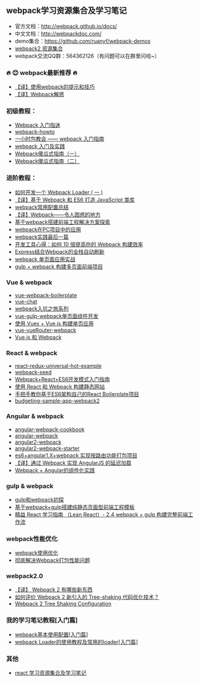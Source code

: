 ## webpack学习资源集合及学习笔记

* 官方文档：http://webpack.github.io/docs/
* 中文文档：http://webpackdoc.com/
* demo集合：https://github.com/ruanyf/webpack-demos
* [webpack2 资源集合](./webpack2.md)
* webpack交流QQ群：564362126（有问题可以在群里问哈~）


### :fire: :blush: webpack最新推荐 :fire:
- [【译】使用webpack的提示和技巧](./webpack-trick.md)
- [【译】Webpack解惑](https://zhuanlan.zhihu.com/p/24744677)

### 初级教程：
- [Webpack 入门指迷](http://segmentfault.com/a/1190000002551952)
- [webpack-howto](https://github.com/petehunt/webpack-howto)
- [一小时包教会 —— webpack 入门指南](http://www.cnblogs.com/vajoy/p/4650467.html)
- [webpack 入门及实践](http://www.w3ctech.com//topic/1557)
- [Webpack傻瓜式指南（一）](https://zhuanlan.zhihu.com/p/20367175)
- [Webpack傻瓜式指南（二）](https://zhuanlan.zhihu.com/p/20397902)

### 进阶教程：
- [如何开发一个 Webpack Loader ( 一 )](http://www.alloyteam.com/2016/01/webpack-loader-1/)
- [【译】基于 Webpack 和 ES6 打造 JavaScript 类库](https://github.com/cssmagic/blog/issues/56)
- [webpack常用配置总结](http://www.h-simon.com/42/)
- [【译】Webpack——令人困惑的地方](https://github.com/chemdemo/chemdemo.github.io/issues/13)
- [基于webpack搭建前端工程解决方案探索](https://github.com/chemdemo/chemdemo.github.io/issues/10)
- [webpack在PC项目中的应用](https://github.com/icepy/none-writing/issues/25)
- [webpack实践最后一篇](https://github.com/icepy/none-writing/issues/34)
- [开发工具心得：如何 10 倍提高你的 Webpack 构建效率](https://segmentfault.com/a/1190000005770042)
- [Express结合Webpack的全栈自动刷新](http://acgtofe.com/posts/2016/02/full-live-reload-for-express-with-webpack)
- [webpack 单页面应用实战](https://segmentfault.com/a/1190000005866410)
- [gulp + webpack 构建多页面前端项目](https://segmentfault.com/a/1190000003969465)

### Vue & webpack
- [vue-webpack-boilerplate](https://github.com/vuejs-templates/webpack)
- [vue-chat](https://github.com/Coffcer/vue-chat)
- [webpack入坑之旅系列](http://guowenfh.github.io/2016/03/24/vue-webpack-01-base/)
- [vue-gulp-webpack单页面组件开发](https://github.com/JsAaron/vue-analysis)
- [使用 Vuex + Vue.js 构建单页应用 ](https://segmentfault.com/a/1190000005891026)
- [vue-vueRouter-webpack](https://github.com/vingojw/vue-vueRouter-webpack)
- [Vue.js 和 Webpack](http://div.io/topic/1343?page=1#5517)

### React & webpack
- [react-redux-universal-hot-example](https://github.com/erikras/react-redux-universal-hot-example)
- [webpack-seed](https://github.com/chemdemo/webpack-seed)
- [Webpack+React+ES6开发模式入门指南](http://www.cnblogs.com/skylar/p/React-Webpack-ES6.html)
- [使用 React 和 Webpack 构建静态网站](http://www.oschina.net/translate/react-static-site)
- [手把手教你基于ES6架构自己的React Boilerplate项目](https://segmentfault.com/a/1190000005037309)
- [budgeting-sample-app-webpack2](https://github.com/ModusCreateOrg/budgeting-sample-app-webpack2)

### Angular & webpack
- [angular-webpack-cookbook](http://dmachat.github.io/angular-webpack-cookbook/)
- [angular-webpack](https://github.com/preboot/angular-webpack)
- [angular2-webpack](https://github.com/preboot/angular2-webpack)
- [angular2-webpack-starter](https://github.com/AngularClass/angular2-webpack-starter)
- [es6+angular1.X+webpack 实现按路由功能打包项目](https://segmentfault.com/a/1190000004358725)
- [【译】通过 Webpack 实现 AngularJS 的延迟加载](https://segmentfault.com/a/1190000004514747)
- [Webpack + Angular的组件化实践](https://segmentfault.com/a/1190000003915443)

### gulp & webpack
- [gulp和webpack初探](https://segmentfault.com/a/1190000005855715)
- [基于webpack+gulp搭建纯静态页面型前端工程模板](https://segmentfault.com/a/1190000003109948)
- [精益 React 学习指南 （Lean React）- 2.4 webpack + gulp 构建完整前端工作流](https://segmentfault.com/a/1190000005657651)

### webpack性能优化
- [webpack使用优化](http://web.jobbole.com/84847/)
- [彻底解决Webpack打包性能问题](https://zhuanlan.zhihu.com/p/21748318?refer=starkwang)

### webpack2.0
- [【译】 Webpack 2 有哪些新东西](https://github.com/cssmagic/blog/issues/58)
- [如何评价 Webpack 2 新引入的 Tree-shaking 代码优化技术？](https://www.zhihu.com/question/41922432)
- [Webpack 2 Tree Shaking Configuration](https://medium.com/modus-create-front-end-development/webpack-2-tree-shaking-configuration-9f1de90f3233#.hqv8bdir5)


### 我的学习笔记教程[入门篇]
- [webpack基本使用配置[入门篇]](https://github.com/lengziyu/learn-webpack/issues/1)
- [webpack Loader的使用教程及常用的loader[入门篇]](https://github.com/lengziyu/learn-webpack/issues/2)


### 其他
- [react 学习资源集合及学习笔记](https://github.com/lengziyu/learn-react)
